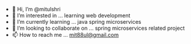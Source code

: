 - 👋 Hi, I’m @mitulshri
- 👀 I’m interested in ... learning web development
- 🌱 I’m currently learning ... java spring microservices
- 💞️ I’m looking to collaborate on ... spring microservices related project
- 📫 How to reach me ... mit88ul@gmail.com

<!---
mitulshri/mitulshri is a ✨ special ✨ repository because its `README.md` (this file) appears on your GitHub profile.
You can click the Preview link to take a look at your changes.
--->

